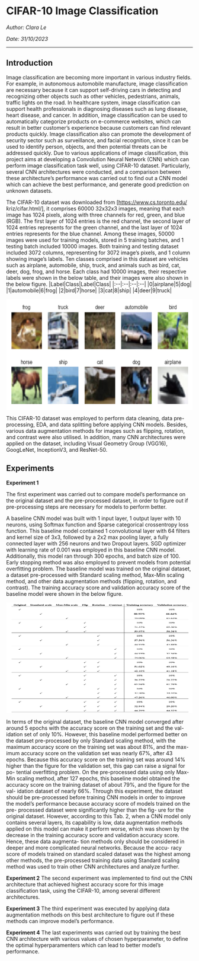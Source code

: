 # CIFAR-10 Image Classification

_Author: Clara Le_

_Date: 31/10/2023_

___

## Introduction
Image classification are becoming more important in various industry fields. For example, in autonomous automobile manufacture, image classification are necessary because it can support self-driving cars in detecting and recognizing other objects such as other vehicles, pedestrians, animals, traffic lights on the road. In healthcare system, image classification can support health professionals in diagnosing diseases such as lung disease, heart disease, and cancer. In addition, image classification can be used to automatically categorize products on e-commerce websites, which can result in better customer’s experience because customers can find relevant products quickly. Image classification also can promote the development of security sector such as surveillance, and facial recognition, since it can be used to identify person, objects, and then potential threats can be addressed quickly. Due to various applications of image classification, this project aims at developing a Convolution Neural Network (CNN) which can perform image classification task well, using CIFAR-10 dataset. Particularly, several CNN architectures were conducted, and a comparison between these architecture’s performance was carried out to find out a CNN model which can achieve the best performance, and generate good prediction on unknown datasets.

The CIFAR-10 dataset was downloaded from [https://www.cs.toronto.edu/ ̃kriz/cifar.html/], it comprises 60000 32x32x3 images, meaning that each image has 1024 pixels, along with three channels for red, green, and blue (RGB). The first layer of 1024 entries is the red channel, the second layer of 1024 entries represents for the green channel, and the last layer of 1024 entries represents for the blue channel. Among these images, 50000 images were used for training models, stored in 5 training batches, and 1 testing batch included 10000 images. Both training and testing dataset included 3072 columns, representing for 3072 image’s pixels, and 1 column showing image’s labels. Ten classes comprised in this dataset are vehicles such as airplane, automobile, ship, truck, and animals such as bird, cat, deer, dog, frog, and horse. Each class had 10000 images, their respective labels were shown in the below table, and their images were also shown in the below figure.
|Label|Class|Label|Class|
|:--|:--|:--|:--| 
|0|airplane|5|dog|
|1|automobile|6|frog|
|2|bird|7|horse|
|3|cat|8|ship|
|4|deer|9|truck|

<a href="url"><img src="https://github.com/Tien-le98/CIFAR-10-Image-Classification/blob/main/image_label.png" align="center" height="300" width="700" ></a>

This CIFAR-10 dataset was employed to perform data cleaning, data pre-processing, EDA, and data splitting before applying CNN models. Besides, various data augmentation methods for images such as flipping, rotation, and contrast were also utilised. In addition, many CNN architectures were applied on the dataset, including Visual Geometry Group (VGG16), GoogLeNet, InceptionV3, and ResNet-50.

## Experiments

__Experiment 1__

The first experiment was carried out to compare model’s performance on the original dataset and the pre-processed dataset, in order to figure out if pre-processing steps are necessary for models to perform better.

A baseline CNN model was built with 1 input layer, 1 output layer with 10 neurons, using Softmax function and Sparse categorical crossentropy loss function. This baseline model contained 1 convolutional layer with 64 filters and kernel size of 3x3, followed by a 2x2 max pooling layer, a fully connected layer with 256 neurons and two Dropout layers. SGD optimizer with learning rate of 0.001 was employed in this baseline CNN model. Additionally, this model ran through 300 epochs, and batch size of 100. Early stopping method was also employed to prevent models from potential overfitting problem. The baseline model was trained on the original dataset, a dataset pre-processed with Standard scaling method, Max-Min scaling method, and other data augmentation methods (flipping, rotation, and contrast). The training accuracy score and validation accuracy score of the baseline model were shown in the below figure.

<a href="url"><img src="https://github.com/Tien-le98/CIFAR-10-Image-Classification/blob/main/baseline.png" align="center" height="300" width="700" ></a>




In terms of the original dataset, the baseline CNN model converged after around 5 epochs with the accuracy score on the training set and the val- idation set of only 10%. However, this baseline model performed better on the dataset pre-processed by only Standard scaling method, with the maximum accuracy score on the training set was about 81%, and the max- imum accuracy score on the validation set was nearly 67%, after 43 epochs. Because this accuracy score on the training set was around 14% higher than the figure for the validation set, this gap can raise a signal for po- tential overfitting problem. On the pre-processed data using only Max-Min scaling method, after 127 epochs, this baseline model obtained the accuracy score on the training dataset of about 79%, and the figure for the val- idation dataset of nearly 66%. Through this experiment, the dataset should be pre-processed before training CNN models in order to improve the model’s performance because accuracy score of models trained on the pre- processed dataset were significantly higher than the fig- ure for the original dataset. However, according to this Tab. 2, when a CNN model only contains several layers, its capability is low, data augmentation methods applied on this model can make it perform worse, which was shown by the decrease in the training accuracy score and validation accuracy score. Hence, these data augmenta- tion methods only should be considered in deeper and more complicated neural networks. Because the accu- racy score of models trained on standard scaled dataset was the highest among other methods, the pre-processed training data using Standard scaling method was used to train other CNN architectures and analyze further.

__Experiment 2__
The second experiment was implemented to find out the CNN architecture that achieved highest accuracy score for this image classification task, using the CIFAR-10, among several different architectures. 

__Experiment 3__
The third experiment was executed by applying data augmentation methods on this best architecture to figure out if these methods can improve model’s performance. 

__Experiment 4__
The last experiments was carried out by training the best CNN architecture with various values of chosen hyperparameter, to define the optimal hyperparamenters which can lead to better model’s performance.



